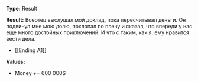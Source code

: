 **Type:** Result

**Result:** Всеотец выслушал мой доклад, пока пересчитывал деньги. Он подвинул мне мою долю, похлопал по плечу и сказал, что впереди у нас еще много достойных приключений. И что с таким, как я, ему нравится вести дела.

- [[Ending A1]]

**Values:** 
- Money += 600 000$


